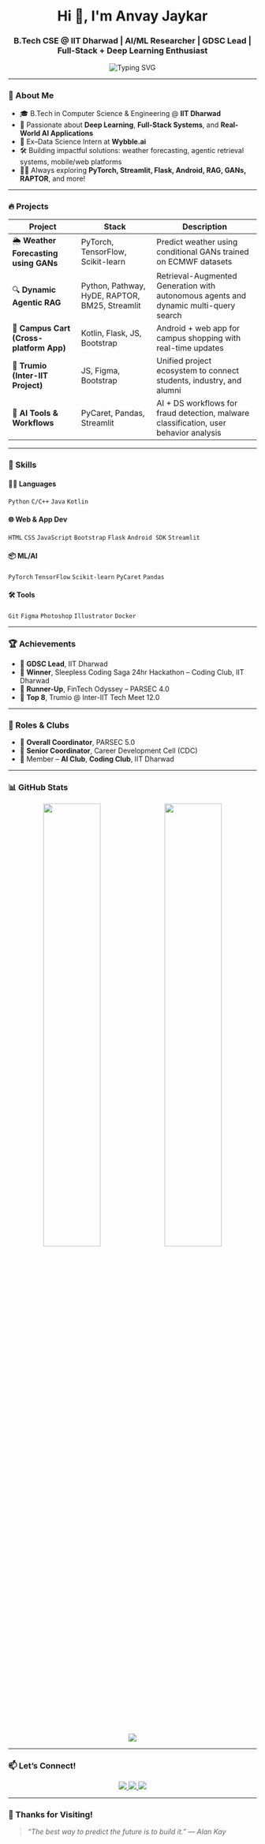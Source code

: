 <!-- Profile Banner -->
<h1 align="center">Hi 👋, I'm Anvay Jaykar</h1>
<h3 align="center">B.Tech CSE @ IIT Dharwad | AI/ML Researcher | GDSC Lead | Full-Stack + Deep Learning Enthusiast</h3>

<p align="center">
  <img src="https://readme-typing-svg.demolab.com?font=Fira+Code&size=22&pause=1000&center=true&width=600&lines=Transforming+Ideas+into+AI+Solutions;GAN+Weather+Prediction+%7C+Dynamic+RAG+Systems;Let’s+Code+the+Future+%F0%9F%9A%80" alt="Typing SVG" />
</p>

---

### 🚀 About Me
- 🎓 B.Tech in Computer Science & Engineering @ **IIT Dharwad**
- 🧠 Passionate about **Deep Learning**, **Full-Stack Systems**, and **Real-World AI Applications**
- 💼 Ex–Data Science Intern at **Wybble.ai**
- 🛠️ Building impactful solutions: weather forecasting, agentic retrieval systems, mobile/web platforms
- 🧑‍💻 Always exploring **PyTorch, Streamlit, Flask, Android, RAG, GANs, RAPTOR**, and more!

---

### 🔥 Projects

| Project | Stack | Description |
|--------|-------|-------------|
| 🌦 **Weather Forecasting using GANs** | PyTorch, TensorFlow, Scikit-learn | Predict weather using conditional GANs trained on ECMWF datasets |
| 🔍 **Dynamic Agentic RAG** | Python, Pathway, HyDE, RAPTOR, BM25, Streamlit | Retrieval-Augmented Generation with autonomous agents and dynamic multi-query search |
| 🛒 **Campus Cart (Cross-platform App)** | Kotlin, Flask, JS, Bootstrap | Android + web app for campus shopping with real-time updates |
| 🧩 **Trumio (Inter-IIT Project)** | JS, Figma, Bootstrap | Unified project ecosystem to connect students, industry, and alumni |
| 📱 **AI Tools & Workflows** | PyCaret, Pandas, Streamlit | AI + DS workflows for fraud detection, malware classification, user behavior analysis |

---

### 🧠 Skills

#### 👨‍💻 Languages
`Python` `C/C++` `Java` `Kotlin`  
#### 🌐 Web & App Dev
`HTML` `CSS` `JavaScript` `Bootstrap` `Flask` `Android SDK` `Streamlit`  
#### 📦 ML/AI
`PyTorch` `TensorFlow` `Scikit-learn` `PyCaret` `Pandas`  
#### 🛠️ Tools
`Git` `Figma` `Photoshop` `Illustrator` `Docker`  

---

### 🏆 Achievements
- 🧠 **GDSC Lead**, IIT Dharwad
- 🥇 **Winner**, Sleepless Coding Saga 24hr Hackathon – Coding Club, IIT Dharwad
- 🥈 **Runner-Up**, FinTech Odyssey – PARSEC 4.0
- 🏅 **Top 8**, Trumio @ Inter-IIT Tech Meet 12.0

---

### 🧩 Roles & Clubs
- 🎯 **Overall Coordinator**, PARSEC 5.0
- 💼 **Senior Coordinator**, Career Development Cell (CDC)
- 🤖 Member – **AI Club**, **Coding Club**, IIT Dharwad

---

### 📊 GitHub Stats
<p align="center">
  <img src="https://github-readme-stats.vercel.app/api?username=AidenTempest&show_icons=true&theme=radical" width="48%"/>
  <img src="https://github-readme-streak-stats.herokuapp.com?user=AidenTempest&theme=radical" width="48%"/>
</p>

<p align="center">
  <img src="https://github-readme-stats.vercel.app/api/top-langs/?username=AidenTempest&layout=compact&theme=radical" />
</p>

---

### 📫 Let’s Connect!

<p align="center">
  <a href="https://www.linkedin.com/in/anvay-jaykar/">
    <img src="https://img.shields.io/badge/LinkedIn-blue?style=for-the-badge&logo=linkedin&logoColor=white"/>
  </a>
  <a href="mailto:anvayjaykar@gmail.com">
    <img src="https://img.shields.io/badge/Gmail-D14836?style=for-the-badge&logo=gmail&logoColor=white"/>
  </a>
  <a href="https://github.com/AidenTempest">
    <img src="https://img.shields.io/badge/GitHub-100000?style=for-the-badge&logo=github&logoColor=white"/>
  </a>
</p>

---


### 🙏 Thanks for Visiting!
> *“The best way to predict the future is to build it.” — Alan Kay*
